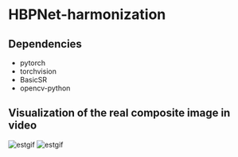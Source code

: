 # HBPNet-harmonization

## Dependencies
* pytorch
* torchvision
* BasicSR
* opencv-python

## Visualization of the real composite image in video
![estgif](https://github.com/a656418zz/HBPNet-harmonization/blob/main/gif/video_candle.gif)
![estgif](https://github.com/a656418zz/HBPNet-harmonization/blob/main/gif/video_snorkeling.gif)
